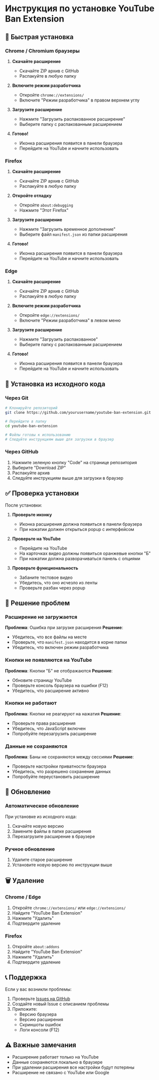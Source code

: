 # Инструкция по установке YouTube Ban Extension

## 🚀 Быстрая установка

### Chrome / Chromium браузеры

1. **Скачайте расширение**
   - Скачайте ZIP архив с GitHub
   - Распакуйте в любую папку

2. **Включите режим разработчика**
   - Откройте `chrome://extensions/`
   - Включите "Режим разработчика" в правом верхнем углу

3. **Загрузите расширение**
   - Нажмите "Загрузить распакованное расширение"
   - Выберите папку с распакованным расширением

4. **Готово!**
   - Иконка расширения появится в панели браузера
   - Перейдите на YouTube и начните использовать

### Firefox

1. **Скачайте расширение**
   - Скачайте ZIP архив с GitHub
   - Распакуйте в любую папку

2. **Откройте отладку**
   - Откройте `about:debugging`
   - Нажмите "Этот Firefox"

3. **Загрузите расширение**
   - Нажмите "Загрузить временное дополнение"
   - Выберите файл `manifest.json` из папки расширения

4. **Готово!**
   - Иконка расширения появится в панели браузера
   - Перейдите на YouTube и начните использовать

### Edge

1. **Скачайте расширение**
   - Скачайте ZIP архив с GitHub
   - Распакуйте в любую папку

2. **Включите режим разработчика**
   - Откройте `edge://extensions/`
   - Включите "Режим разработчика" в левом меню

3. **Загрузите расширение**
   - Нажмите "Загрузить распакованное"
   - Выберите папку с распакованным расширением

4. **Готово!**
   - Иконка расширения появится в панели браузера
   - Перейдите на YouTube и начните использовать

## 🔧 Установка из исходного кода

### Через Git

```bash
# Клонируйте репозиторий
git clone https://github.com/yourusername/youtube-ban-extension.git

# Перейдите в папку
cd youtube-ban-extension

# Файлы готовы к использованию
# Следуйте инструкциям выше для загрузки в браузер
```

### Через GitHub

1. Нажмите зеленую кнопку "Code" на странице репозитория
2. Выберите "Download ZIP"
3. Распакуйте архив
4. Следуйте инструкциям выше для загрузки в браузер

## ✅ Проверка установки

После установки:

1. **Проверьте иконку**
   - Иконка расширения должна появиться в панели браузера
   - При нажатии должен открыться popup с интерфейсом

2. **Проверьте на YouTube**
   - Перейдите на YouTube
   - На карточках видео должны появиться оранжевые кнопки "Б"
   - При нажатии должна разворачиваться панель с опциями

3. **Проверьте функциональность**
   - Забаните тестовое видео
   - Убедитесь, что оно исчезло из ленты
   - Проверьте разбан через popup

## 🐛 Решение проблем

### Расширение не загружается

**Проблема**: Ошибка при загрузке расширения
**Решение**:
- Убедитесь, что все файлы на месте
- Проверьте, что `manifest.json` находится в корне папки
- Убедитесь, что включен режим разработчика

### Кнопки не появляются на YouTube

**Проблема**: Кнопки "Б" не отображаются
**Решение**:
- Обновите страницу YouTube
- Проверьте консоль браузера на ошибки (F12)
- Убедитесь, что расширение активно

### Кнопки не работают

**Проблема**: Кнопки не реагируют на нажатия
**Решение**:
- Проверьте права расширения
- Убедитесь, что JavaScript включен
- Попробуйте перезагрузить расширение

### Данные не сохраняются

**Проблема**: Баны не сохраняются между сессиями
**Решение**:
- Проверьте настройки приватности браузера
- Убедитесь, что разрешено сохранение данных
- Попробуйте переустановить расширение

## 🔄 Обновление

### Автоматическое обновление

При установке из исходного кода:
1. Скачайте новую версию
2. Замените файлы в папке расширения
3. Перезагрузите расширение в браузере

### Ручное обновление

1. Удалите старое расширение
2. Установите новую версию по инструкции выше

## 🗑️ Удаление

### Chrome / Edge

1. Откройте `chrome://extensions/` или `edge://extensions/`
2. Найдите "YouTube Ban Extension"
3. Нажмите "Удалить"
4. Подтвердите удаление

### Firefox

1. Откройте `about:addons`
2. Найдите "YouTube Ban Extension"
3. Нажмите "Удалить"
4. Подтвердите удаление

## 📞 Поддержка

Если у вас возникли проблемы:

1. Проверьте [Issues на GitHub](https://github.com/yourusername/youtube-ban-extension/issues)
2. Создайте новый Issue с описанием проблемы
3. Приложите:
   - Версию браузера
   - Версию расширения
   - Скриншоты ошибок
   - Логи консоли (F12)

## ⚠️ Важные замечания

- Расширение работает только на YouTube
- Данные сохраняются локально в браузере
- При удалении расширения все настройки будут потеряны
- Расширение не связано с YouTube или Google